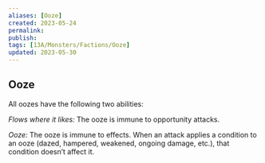 ```yaml
---
aliases: [Ooze]
created: 2023-05-24
permalink: 
publish: 
tags: [13A/Monsters/Factions/Ooze]
updated: 2023-05-30
---
```


## Ooze

All oozes have the following two abilities:

*Flows where it likes:* The ooze is immune to opportunity attacks.

*Ooze:* The ooze is immune to effects. When an attack applies a condition to an ooze (dazed, hampered, weakened, ongoing damage, etc.), that condition doesn’t affect it.